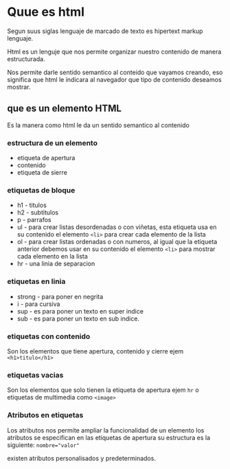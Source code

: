 # Quue es html
Segun suus siglas lenguaje de marcado de texto es hipertext markup lenguaje.

Html es un lenguje que nos permite organizar nuestro contenido de manera estructurada.

Nos permite darle sentido semantico al conteido que vayamos creando, eso significa que html le indicara al navegador que tipo de contenido deseamos mostrar.

## que es un elemento HTML
Es la manera como html le da un sentido semantico al contenido

### estructura de un elemento
- etiqueta de apertura
- contenido
- etiqueta de sierre
### etiquetas de bloque 
- h1 - titulos
- h2 - subtitulos
- p - parrafos
- ul - para crear listas desordenadas o con viñetas, esta etiqueta usa en su contenido el elemento `<li>` para crear cada elemento de la lista
- ol - para crear listas ordenadas o con numeros, al igual que la etiqueta anterior debemos usar en su contenido el elemento `<li>` para mostrar cada elemento en la lista
- hr - una linia de separacion
### etiquetas en linia
- strong - para poner en negrita
- i - para cursiva
- sup - es para poner un texto en super indice
- sub - es para poner un texto en sub indice.

### etiquetas con contenido
Son los elementos que tiene apertura, contenido y cierre ejem `<h1>titulo</h1>`
### etiquetas vacias
Son los elementos que solo tienen la etiqueta de apertura ejem `hr` o etiquetas de multimedia como `<image>`
### Atributos en etiquetas
Los atributos nos permite ampliar la funcionalidad de un elemento los atributos se especifican en las etiquetas de apertura su estructura es la siguiente: `nombre="valor"`

existen atributos personalisados y predeterminados.
